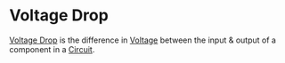 # Voltage Drop
[Voltage Drop](../..//Electronics/Voltage%20Drop.md) is the difference in [Voltage](Ohms%20law/Voltage.md) between the input & output of a component in a [Circuit](Circuits/Circuit.md).